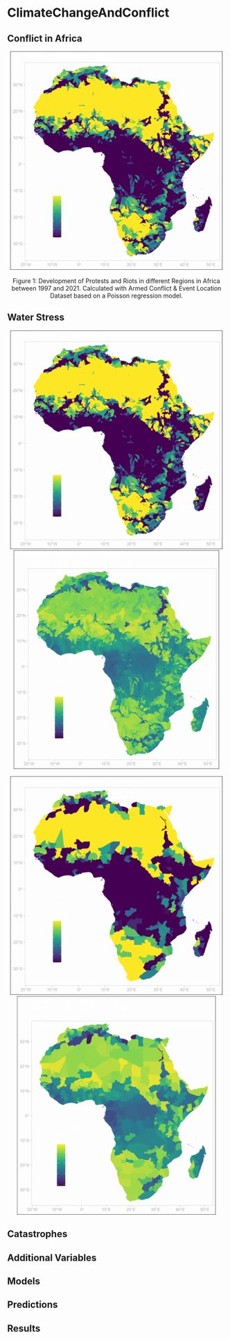 # ClimateChangeAndConflict

## Conflict in Africa 

![ConflictDevAfrica](https://github.com/Luca-Frank/ClimateChangeAndConflict/blob/8ad7964cd80bde38019926f0478a7521d3200e9e/plots/bwsOG.png)


<p align="center">
Figure 1: Development of Protests and Riots in different Regions in Africa between 1997 and 2021. Calculated with Armed Conflict & Event Location Dataset based on a Poisson regression model.
</p>

## Water Stress
![AquaBWS](https://github.com/Luca-Frank/ClimateChangeAndConflict/blob/8ad7964cd80bde38019926f0478a7521d3200e9e/plots/bwsOG.png)
![AquaAGR](https://github.com/Luca-Frank/ClimateChangeAndConflict/blob/8ad7964cd80bde38019926f0478a7521d3200e9e/plots/agrOG.png)

![BWS](https://github.com/Luca-Frank/ClimateChangeAndConflict/blob/8ad7964cd80bde38019926f0478a7521d3200e9e/plots/bws.png)
![AGR](https://github.com/Luca-Frank/ClimateChangeAndConflict/blob/8ad7964cd80bde38019926f0478a7521d3200e9e/plots/agr.png)

## Catastrophes

## Additional Variables

## Models

## Predictions

## Results
